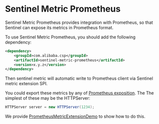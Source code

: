 # Sentinel Metric Prometheus

Sentinel Metric Prometheus provides integration with Prometheus, so that Sentinel can expose its metrics in Prometheus format.

To use Sentinel Metric Prometheus, you should add the following dependency:

```xml
<dependency>
    <groupId>com.alibaba.csp</groupId>
    <artifactId>sentinel-metric-prometheus</artifactId>
    <version>x.y.z</version>
</dependency>
```

Then sentinel metric will automatic write to Prometheus client via Sentinel metric extension SPI.

You could export these metrics by any of [Prometheus exposition](https://github.com/prometheus/client_java#exporting). The The simplest of these may be the HTTPServer:
```java
HTTPServer server = new HTTPServer(1234);
```

We provide [PrometheusMetricExtensionDemo](./src/test/java/com/alibaba/csp/sentinel/metric/extension/prometheus/PrometheusMetricExtensionDemo.java) to show how to do this.

